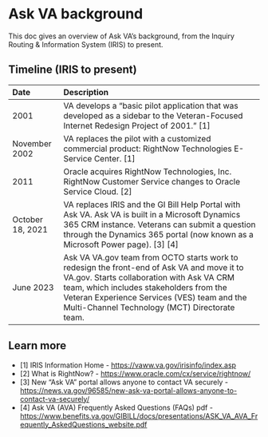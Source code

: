 # Ask VA background
This doc gives an overview of Ask VA’s background, from the Inquiry Routing & Information System (IRIS) to present.

## Timeline (IRIS to present)
|Date|Description|
|:---|:---|
|2001|VA develops a “basic pilot application that was developed as a sidebar to the Veteran-Focused Internet Redesign Project of 2001.” [1]|
|November 2002|VA replaces the pilot with a customized commercial product: RightNow Technologies E-Service Center. [1]|
|2011|Oracle acquires RightNow Technologies, Inc. RightNow Customer Service changes to Oracle Service Cloud. [2]|
|October 18, 2021|VA replaces IRIS and the GI Bill Help Portal with Ask VA. Ask VA is built in a Microsoft Dynamics 365 CRM instance. Veterans can submit a question through the Dynamics 365 portal (now known as a Microsoft Power page). [3] [4]|
|June 2023|Ask VA VA.gov team from OCTO starts work to redesign the front-end of Ask VA and move it to VA.gov. Starts collaboration with Ask VA CRM team, which includes stakeholders from the Veteran Experience Services (VES) team and the Multi-Channel Technology (MCT) Directorate team.|

## Learn more
- [1] IRIS Information Home - https://vaww.va.gov/irisinfo/index.asp
- [2] What is RightNow? - https://www.oracle.com/cx/service/rightnow/
- [3] New “Ask VA” portal allows anyone to contact VA securely - https://news.va.gov/96585/new-ask-va-portal-allows-anyone-to-contact-va-securely/
- [4] Ask VA (AVA) Frequently Asked Questions (FAQs) pdf - https://www.benefits.va.gov/GIBILL/docs/presentations/ASK_VA_AVA_Frequently_AskedQuestions_website.pdf
